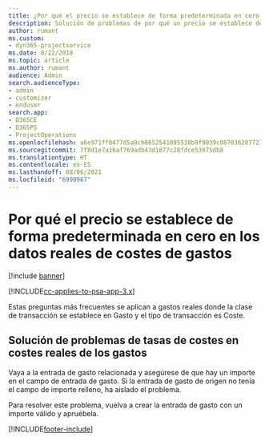 ```yaml
---
title: ¿Por qué el precio se establece de forma predeterminada en cero en costes reales de los gastos?
description: Solución de problemas de por qué un precio se establece de forma predeterminada en cero en costes reales de los gastos.
author: rumant
ms.custom:
- dyn365-projectservice
ms.date: 8/22/2018
ms.topic: article
ms.author: rumant
audience: Admin
search.audienceType:
- admin
- customizer
- enduser
search.app:
- D365CE
- D365PS
- ProjectOperations
ms.openlocfilehash: a6e971ff0477d5a9cb8652541095538b9f9039c0870362077218df609871ed4f
ms.sourcegitcommit: 7f8d1e7a16af769adb43d1877c28fdce53975db8
ms.translationtype: HT
ms.contentlocale: es-ES
ms.lasthandoff: 08/06/2021
ms.locfileid: "6990967"
---
```

# <a name="why-is-the-price-defaulting-to-zero-on-expense-cost-actuals"></a>Por qué el precio se establece de forma predeterminada en cero en los datos reales de costes de gastos

[!include [banner](../includes/psa-now-project-operations.md)]

[!INCLUDE[cc-applies-to-psa-app-3.x](../includes/cc-applies-to-psa-app-3x.md)]

Estas preguntas más frecuentes se aplican a gastos reales donde la clase de transacción se establece en Gasto y el tipo de transacción es Coste.

## <a name="troubleshooting-cost-rates-on-expense-cost-actuals"></a>Solución de problemas de tasas de costes en costes reales de los gastos

Vaya a la entrada de gasto relacionada y asegúrese de que hay un importe en el campo de entrada de gasto. Si la entrada de gasto de origen no tenía el campo de importe relleno, ha aislado el problema.
 
Para resolver este problema, vuelva a crear la entrada de gasto con un importe válido y apruébela.


[!INCLUDE[footer-include](../includes/footer-banner.md)]
